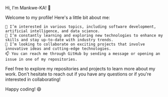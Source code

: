 Hi, I'm Mankwe-KA! 👋

Welcome to my profile! Here's a little bit about me:

    🔭 I’m interested in various topics, including software development, artificial intelligence, and data science.
    🌱 I’m constantly learning and exploring new technologies to enhance my skills and stay up-to-date with industry trends.
    👯 I’m looking to collaborate on exciting projects that involve innovative ideas and cutting-edge technologies.
    📫 You can reach me through GitHub by sending a message or opening an issue in one of my repositories.

Feel free to explore my repositories and projects to learn more about my work. Don't hesitate to reach out if you have any questions or if you're interested in collaborating!

Happy coding! 😄
